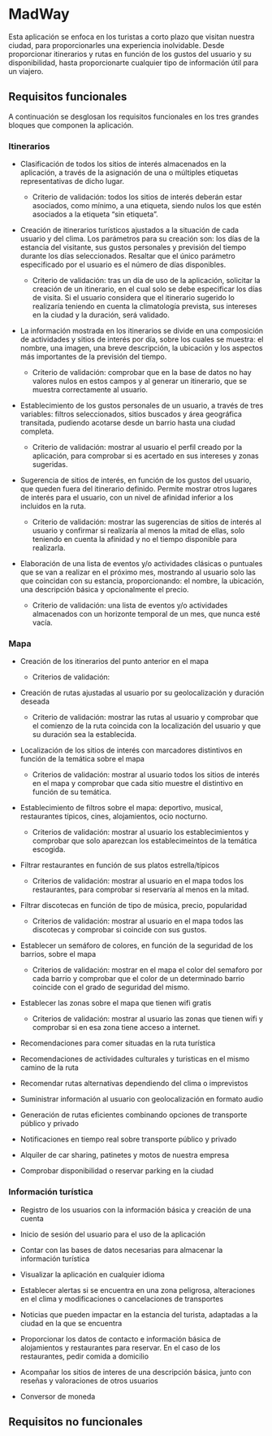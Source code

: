 # MadWay 

Esta aplicación se enfoca en los turistas a corto plazo que visitan nuestra ciudad, para proporcionarles una experiencia inolvidable. 
Desde proporcionar itinerarios y rutas en función de los gustos del usuario y su disponibilidad, hasta proporcionarte cualquier tipo de información útil para un viajero.  

## Requisitos funcionales

A continuación se desglosan los requisitos funcionales en los tres grandes bloques que componen la aplicación. 

### Itinerarios

- Clasificación de todos los sitios de interés almacenados en la aplicación, a través de la asignación de una o múltiples etiquetas representativas de dicho lugar. 
    - Criterio de validación:  todos los sitios de interés deberán estar asociados, como mínimo, a una etiqueta, siendo nulos los que estén asociados a la etiqueta “sin etiqueta”. 

- Creación de itinerarios turísticos ajustados a la situación de cada usuario y del clima. Los parámetros para su creación son: los días de la estancia del visitante, sus gustos personales y previsión del tiempo durante los días seleccionados. Resaltar que el único parámetro especificado por el usuario es el número de días disponibles. 
    - Criterio de validación: tras un día de uso de la aplicación, solicitar la creación de un itinerario, en el cual solo se debe especificar los días de visita. Si el usuario considera que el itinerario sugerido lo realizaría teniendo en cuenta la climatología prevista, sus intereses en la ciudad y la duración, será validado.

- La información mostrada en los itinerarios se divide en una composición de actividades y sitios de interés por día, sobre los cuales se muestra: el nombre, una imagen, una breve descripción, la ubicación y los aspectos más importantes de la previsión del tiempo.
    - Criterio de validación: comprobar que en la base de datos no hay valores nulos en estos campos y al generar un itinerario, que se muestra correctamente al usuario. 

- Establecimiento de los gustos personales de un usuario, a través de tres variables: filtros seleccionados, sitios buscados y área geográfica transitada, pudiendo acotarse desde un barrio hasta una ciudad completa.
    -  Criterio de validación: mostrar al usuario el perfil creado por la aplicación, para comprobar si es acertado en sus intereses y zonas sugeridas.  

- Sugerencia de sitios de interés, en función de los gustos del usuario, que queden fuera del itinerario definido. Permite mostrar otros lugares de interés para el usuario, con un nivel de afinidad inferior a los incluidos en la ruta. 
    - Criterio de validación: mostrar las sugerencias de sitios de interés al usuario y confirmar si realizaría al menos la mitad de ellas, solo teniendo en cuenta la afinidad y no el tiempo disponible para realizarla. 

- Elaboración de una lista de eventos y/o actividades clásicas o puntuales que se van a realizar en el próximo mes, mostrando al usuario solo las que coincidan con su estancia, proporcionando: el nombre, la ubicación, una descripción básica y opcionalmente el precio. 
    - Criterio de validación: una lista de eventos y/o actividades almacenados con un horizonte temporal de un mes, que nunca esté vacía. 

### Mapa

- Creación de los itinerarios del punto anterior en el mapa
    - Criterios de validación:     

- Creación de rutas ajustadas al usuario por su geolocalización y duración deseada
    - Criterio de validación: mostrar las rutas al usuario y comprobar que el comienzo de la ruta coincida con la localización del usuario y que su duración sea la establecida.
   
- Localización de los sitios de interés con marcadores distintivos en función de la temática sobre el mapa 
    - Criterios de validación: mostrar al usuario todos los sitios de interés en el mapa y comprobar que cada sitio muestre el distintivo en función de su temática.

- Establecimiento de filtros sobre el mapa: deportivo, musical, restaurantes típicos, cines, alojamientos, ocio nocturno.
    - Criterios de validación: mostrar al usuario los establecimientos y comprobar que solo aparezcan los establecimeintos de la temática escogida.

- Filtrar restaurantes en función de sus platos estrella/típicos 
    - Criterios de validación: mostrar al usuario en el mapa todos los restaurantes, para comprobar si reservaría al menos en la mitad. 

- Filtrar discotecas en función de tipo de música, precio, popularidad
    -  Criterios de validación: mostrar al usuario en el mapa todos las discotecas y comprobar si coincide con sus gustos.

- Establecer un semáforo de colores, en función de la seguridad de los barrios, sobre el mapa 
    - Criterios de validación: mostrar en el mapa el color del semaforo por cada barrio y comprobar que el color de un determinado barrio coincide con el grado de seguridad del mismo. 

- Establecer las zonas sobre el mapa que tienen wifi gratis 
    - Criterios de validación: mostrar al usuario las zonas que tienen wifi y comprobar si en esa zona tiene acceso a internet. 

- Recomendaciones para comer situadas en la ruta turística 

- Recomendaciones de actividades culturales y turisticas en el mismo camino de la ruta 

- Recomendar rutas alternativas dependiendo del clima o imprevistos 

- Suministrar información al usuario con geolocalización en formato audio  

- Generación de rutas eficientes combinando opciones de transporte público y privado

- Notificaciones en tiempo real sobre transporte público y privado

- Alquiler de car sharing, patinetes y motos de nuestra empresa

- Comprobar disponibilidad o reservar parking en la ciudad

### Información turística

- Registro de los usuarios con la información básica y creación de una cuenta

- Inicio de sesión del usuario para el uso de la aplicación

- Contar con las bases de datos necesarias para almacenar la información turística 

- Visualizar la aplicación en cualquier idioma

- Establecer alertas si se encuentra en una zona peligrosa, alteraciones en el clima y modificaciones o cancelaciones de transportes 

- Noticias que pueden impactar en la estancia del turista, adaptadas a la ciudad en la que se encuentra

- Proporcionar los datos de contacto e información básica de alojamientos y restaurantes para reservar. En el caso de los restaurantes, pedir comida a domicilio

- Acompañar los sitios de interes de una descripción básica, junto con reseñas y valoraciones de otros usuarios

- Conversor de moneda

## Requisitos no funcionales
